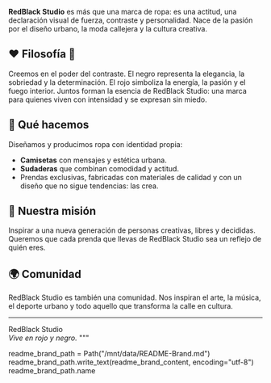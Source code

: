 
**RedBlack Studio** es más que una marca de ropa: es una actitud, una declaración visual de fuerza, contraste y personalidad. Nace de la pasión por el diseño urbano, la moda callejera y la cultura creativa.

## ❤️ Filosofía 🖤

Creemos en el poder del contraste. El negro representa la elegancia, la sobriedad y la determinación. El rojo simboliza la energía, la pasión y el fuego interior. Juntos forman la esencia de RedBlack Studio: una marca para quienes viven con intensidad y se expresan sin miedo.

## 👕 Qué hacemos

Diseñamos y producimos ropa con identidad propia:

- **Camisetas** con mensajes y estética urbana.
- **Sudaderas** que combinan comodidad y actitud.
- Prendas exclusivas, fabricadas con materiales de calidad y con un diseño que no sigue tendencias: las crea.

## 🎯 Nuestra misión

Inspirar a una nueva generación de personas creativas, libres y decididas. Queremos que cada prenda que llevas de RedBlack Studio sea un reflejo de quién eres.

## 🌍 Comunidad

RedBlack Studio es también una comunidad. Nos inspiran el arte, la música, el deporte urbano y todo aquello que transforma la calle en cultura.

---

RedBlack Studio  
*Vive en rojo y negro.*
"""

readme_brand_path = Path("/mnt/data/README-Brand.md")
readme_brand_path.write_text(readme_brand_content, encoding="utf-8")
readme_brand_path.name
